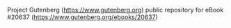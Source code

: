 Project Gutenberg (https://www.gutenberg.org) public repository for eBook #20637 (https://www.gutenberg.org/ebooks/20637)
